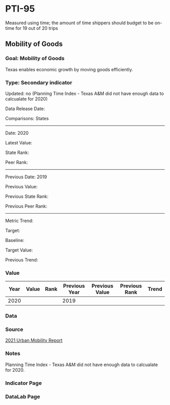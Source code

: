 # PTI-95

Measured using time; the amount of time shippers should budget to be on-time for 19 out of 20 trips

## Mobility of Goods

### Goal: Mobility of Goods

Texas enables economic growth by moving goods efficiently.

### Type: Secondary indicator

Updated: no (Planning Time Index - Texas A&M did not have enough data to calcualate for 2020)

Data Release Date: 

Comparisons: States


----

Date: 2020

Latest Value:  

State Rank: 

Peer Rank: 


----

Previous Date: 2019

Previous Value: 

Previous State Rank: 

Previous Peer Rank: 


----
Metric Trend: 

Target: 

Baseline: 

Target Value: 

Previous Trend: 



### Value

| Year      |  Value      | Rank        | Previous Year | Previous Value | Previous Rank | Trend | 
| ----------- | ----------- | ----------- | ----------- | ----------- | ----------- | -----------|
|   2020      |             |             |      2019   |             |             |            | 

### Data

### Source

[2021 Urban Mobility Report](https://static.tti.tamu.edu/tti.tamu.edu/documents/mobility-report-2021.pdf)

### Notes

Planning Time Index - Texas A&M did not have enough data to calcualate for 2020.


### Indicator Page


### DataLab Page



